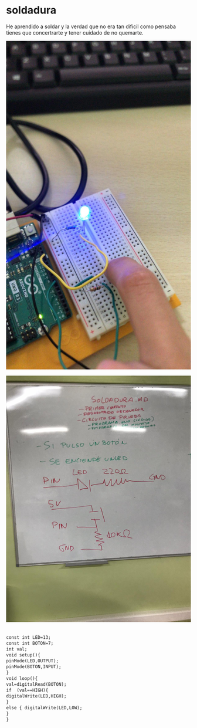 # soldadura 

He aprendido a soldar y la verdad que no era tan dificil como pensaba tienes que concertrarte y tener cuidado de no quemarte.

![](https://github.com/marcoshens/soldadura-y-dise-/blob/main/arduino.jpeg)

![](https://github.com/marcoshens/soldadura-y-dise-/blob/main/pizarra.jpeg)

``` C+++

const int LED=13;
const int BOTON=7;
int val;
void setup(){
pinMode(LED,OUTPUT);
pinMode(BOTON,INPUT);
}
void loop(){
val=digitalRead(BOTON);
if  (val==HIGH){
digitalWrite(LED,HIGH);
}
else { digitalWrite(LED,LOW);
}
}
```
